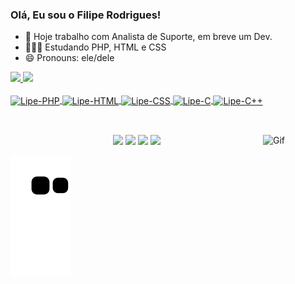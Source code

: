 ### Olá, Eu sou o Filipe Rodrigues!


- 🔭 Hoje trabalho com Analista de Suporte, em breve um Dev.
- 👨🏻‍💻 Estudando PHP, HTML e CSS
- 😄 Pronouns: ele/dele


<div>
  <a href="https://github.com/filiperodrigues07">
    <img heigth="180em" src="https://github-readme-stats.vercel.app/api?username=filiperodrigues07&show_icons=true&theme=merko" />
    <img heigth="180em" src="https://github-readme-stats.vercel.app/api/top-langs/?username=filiperodrigues07&layout=compact&langs_count=16&theme=merko" />
</div>

   
  <div style="display: incline_block"><br>
    <img align="center" alt="Lipe-PHP" heigth="30" width="40" src="https://cdn.jsdelivr.net/gh/devicons/devicon/icons/php/php-original.svg" />
    <img align="center" alt="Lipe-HTML" heigth="30" width="40" src="https://cdn.jsdelivr.net/gh/devicons/devicon/icons/html5/html5-original.svg" />
    <img align="center" alt="Lipe-CSS" heigth="30" width="40" src="https://cdn.jsdelivr.net/gh/devicons/devicon/icons/css3/css3-original.svg" />
    <img align="center" alt="Lipe-C" heigth="30" width="40" src="https://cdn.jsdelivr.net/gh/devicons/devicon/icons/c/c-original.svg" />
    <img align="center" alt="Lipe-C++" heigth="30" width="40" src="https://cdn.jsdelivr.net/gh/devicons/devicon/icons/cplusplus/cplusplus-original.svg" />
  </div>
  </br>
  
  <div>
   <img align="right" alt="Gif" heigth="100" width="100" src="https://media4.giphy.com/media/bGgsc5mWoryfgKBx1u/giphy.gif?cid=ecf05e472vw4dddi6ilaxjmweg0qtgt0jc27iojie54gahp4&rid=giphy.gif&ct=g" />
  </div>
    
    
  ##
  
  <div align="center">
    <a href="https://www.instagram.com/filipe_rodrigues07" target="_blank"> <img src= "https://img.shields.io/badge/Instagram-E4405F?style=for-the-badge&logo=instagram&logoColor=white" target="_blank"></a>
    <a href="https://www.linkedin.com/in/filipe-rodrigues07/" target="_blank"> <img src= "https://img.shields.io/badge/LinkedIn-0077B5?style=for-the-badge&logo=linkedin&logoColor=white" target="_blank"></a>
    <a href="" target="_blank"> <img src= "https://img.shields.io/badge/Discord-7289DA?style=for-the-badge&logo=discord&logoColor=white" target="_blank"></a>
    <a href="filiperodrigueshomework@gmail.com" target="_blank"> <img src= "https://img.shields.io/badge/Gmail-D14836?style=for-the-badge&logo=gmail&logoColor=white" target="_blank"></a>
 </div>

![snake gif](https://github.com/Formandodev/Formandodev/blob/output/github-contribution-grid-snake.svg)
